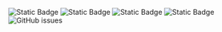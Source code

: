 ![Static Badge](https://img.shields.io/badge/blacklists-60-000000) ![Static Badge](https://img.shields.io/badge/blacklisted-3100853-cc0000) ![Static Badge](https://img.shields.io/badge/whitelisted-2243-00CC00) ![Static Badge](https://img.shields.io/badge/streaming_blacklist-28107-000000) ![GitHub issues](https://img.shields.io/github/issues/fabriziosalmi/blacklists)
